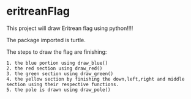 # eritreanFlag
This project will draw Eritrean flag using python!!!!

The package imported is turtle.

The steps to draw the flag are finishing:
	
	1. the blue portion using draw_blue()
	2. the red section using draw_red()
	3. the green section using draw_green()
	4. the yellow section by finishing the down,left,right and middle section using their respective functions.
	5. the pole is drawn using draw_pole()